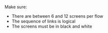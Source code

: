 Make sure: 

- There are between 6 and 12 screens per flow
- The sequence of links is logical
- The screens must be in black and white